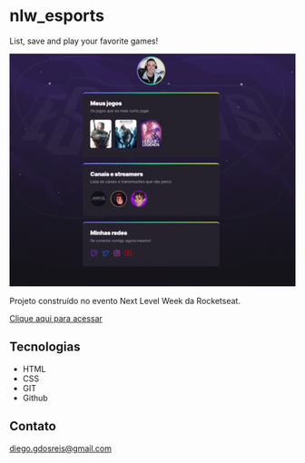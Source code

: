 # nlw_esports
List, save and play your favorite games!

![preview](./.github/preview.png)

Projeto construído no evento Next Level Week da Rocketseat.

[Clique aqui para acessar](https://diegogreis.github.io/nlw_esports/)

## Tecnologias

- HTML
- CSS
- GIT
- Github

## Contato

diego.gdosreis@gmail.com
